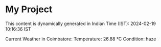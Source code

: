 # My Project

This content is dynamically generated in Indian Time (IST): 2024-02-19 10:16:36 IST


Current Weather in Coimbatore:
Temperature: 26.88 °C
Condition: haze
